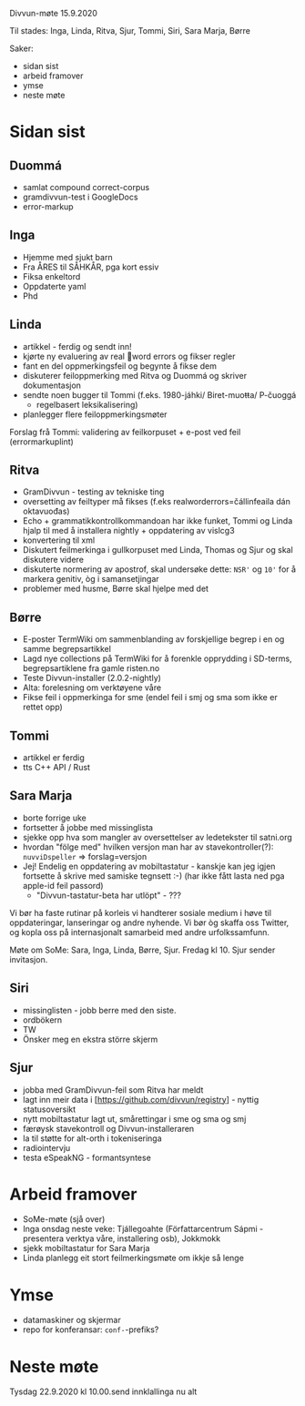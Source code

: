 Divvun-møte 15.9.2020

Til stades: Inga, Linda, Ritva, Sjur, Tommi, Siri, Sara Marja, Børre

Saker:
* sidan sist
* arbeid framover
* ymse
* neste møte

#  Sidan sist

##  Duommá
* samlat compound correct-corpus
* gramdivvun-test i GoogleDocs
* error-markup

##  Inga
* Hjemme med sjukt barn
* Fra ÅRES til SÅHKÅR, pga kort essiv
* Fiksa enkeltord
* Oppdaterte yaml
* Phd

##  Linda
* artikkel - ferdig og sendt inn!
* kjørte ny evaluering av real word errors og fikser regler
* fant en del oppmerkingsfeil og begynte å fikse dem
* diskuterer feiloppmerking med Ritva og Duommá og skriver dokumentasjon
* sendte noen bugger til Tommi (f.eks. 1980-jáhki/ Biret-muoŧŧa/ P-čuoggá
  - regelbasert leksikalisering)
* planlegger flere feiloppmerkingsmøter

Forslag frå Tommi: validering av feilkorpuset + e-post ved feil (errormarkuplint)

##  Ritva
* GramDivvun - testing av tekniske ting
* oversetting av feiltyper må fikses (f.eks realworderrors=čállinfeaila dán oktavuođas)
* Echo + grammatikkontrollkommandoan har ikke funket, Tommi og Linda hjalp til med å installera
  nightly + oppdatering av vislcg3
* konvertering til xml
* Diskutert feilmerkinga i gullkorpuset med Linda, Thomas og Sjur og skal diskutere videre
* diskuterte normering av apostrof, skal undersøke dette: `NSR'` og `10'` for å markera
  genitiv, òg i samansetjingar
* problemer med husme, Børre skal hjelpe med det

##  Børre
* E-poster TermWiki om sammenblanding av forskjellige begrep i en og samme begrepsartikkel
* Lagd nye collections på TermWiki for å forenkle opprydding i SD-terms, begrepsartiklene fra
  gamle risten.no
* Teste Divvun-installer (2.0.2-nightly)
* Alta: forelesning om verktøyene våre
* Fikse feil i oppmerkinga for sme (endel feil i smj og sma som ikke er rettet opp)

##  Tommi
* artikkel er ferdig
* tts C++ API / Rust

##  Sara Marja
* borte forrige uke
* fortsetter å jobbe med missinglista
* sjekke opp hva som mangler av oversettelser av ledetekster til satni.org
* hvordan "fölge med" hvilken versjon man har av stavekontroller(?):
  `nuvviDspeller` => forslag=versjon
* Jej! Endelig en oppdatering av mobiltastatur - kanskje kan jeg igjen fortsette å skrive med
  samiske tegnsett :-) (har ikke fått lasta ned pga apple-id feil passord)
  - "Divvun-tastatur-beta har utlöpt" - ???

Vi bør ha faste rutinar på korleis vi handterer sosiale medium i høve til oppdateringar, lanseringar og andre nyhende. Vi bør òg skaffa oss Twitter, og kopla oss på internasjonalt samarbeid med andre urfolkssamfunn.

Møte om SoMe: Sara, Inga, Linda, Børre, Sjur. Fredag kl 10. Sjur sender invitasjon.

##  Siri
* missinglisten - jobb berre med den siste.
* ordbökern
* TW
* Önsker meg en ekstra större skjerm

##  Sjur
* jobba med GramDivvun-feil som Ritva har meldt
* lagt inn meir data i [https://github.com/divvun/registry] - nyttig statusoversikt
* nytt mobiltastatur lagt ut, smårettingar i sme og sma og smj
* færøysk stavekontroll og Divvun-installeraren
* la til støtte for alt-orth i tokeniseringa
* radiointervju
* testa eSpeakNG - formantsyntese

#  Arbeid framover

* SoMe-møte (sjå over)
* Inga onsdag neste veke: Tjállegoahte (Författarcentrum Sápmi - presentera verktya våre,
  installering osb), Jokkmokk
* sjekk mobiltastatur for Sara Marja
* Linda planlegg eit stort feilmerkingsmøte om ikkje så lenge

#  Ymse

* datamaskiner og skjermar
* repo for konferansar: `conf-`-prefiks?

#  Neste møte

Tysdag 22.9.2020 kl 10.00.send innklallinga nu alt
